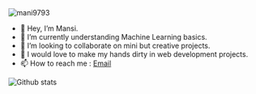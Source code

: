 <img src="https://komarev.com/ghpvc/?username=mani9793&label=Profile%20views&color=0e75b6&style=flat" alt="mani9793" />

- 👋 Hey, I’m Mansi.
- 🌱 I’m currently understanding Machine Learning basics.
- 💞️ I’m looking to collaborate on mini but creative projects.
- 👀 I would love to make my hands dirty in web development projects.
- 📫 How to reach me : [Email](mansikatiyar16299@gmail.com)

<!---
mani9793/mani9793 is a ✨ special ✨ repository because its `README.md` (this file) appears on your GitHub profile.
You can click the Preview link to take a look at your changes.
- 👀 I’m interested in ....
--->
![Github stats](https://github-readme-stats.vercel.app/api?username=mani9793&&show_icons=true&title_color=ffffff&icon_color=bb2acf&text_color=daf7dc&bg_color=151515)

